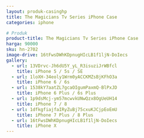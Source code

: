 ```yaml
---
layout: produk-casinghp
title: The Magicians Tv Series iPhone Case
categories: iphone

# Produk
product-title: The Magicians Tv Series iPhone Case
harga: 90000
sku: hn-2702
image-drive: 16tFwsDWhKDpnugHIcLB1f1ljN-DoIecs
gallery:
  - url: 13VDrvc-Jh6dU5Y_yL_R3isuziJrWBfcl
    title: iPhone 5 / 5s / SE
  - url: 1loXH-34eoly1Wrm0yACCKMZsBjKFhO3a
    title: iPhone 6 / 6s
  - url: 1538kY7aatZL7gcaOIgumPaxmQ-BlPxJD
    title: iPhone 6 Plus / 6s Plus
  - url: 1p9dsMcj-ym57mcwvkUNwQzx8OgUeUH14
    title: iPhone 7 / 8
  - url: 1dfkgfiajfaIRyZuBj75cxuKJCjpEoEmU
    title: iPhone 7 Plus / 8 Plus
  - url: 16tFwsDWhKDpnugHIcLB1f1ljN-DoIecs
    title: iPhone X
---
```

